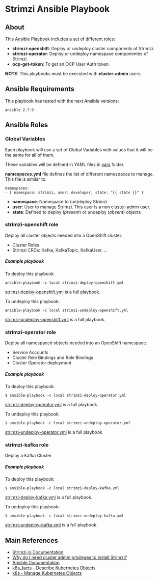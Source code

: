 # Strimzi Ansible Playbook

## About
This [Ansible Playbook](http://docs.ansible.com/ansible/playbooks.html) includes
a set of different roles:

* **strimzi-openshift**: Deploy or undeploy cluster components of Strimzi.
* **strimzi-operator**: Deploy or undeploy namespace componentes of Strimzi.
* **ocp-get-token**: To get an OCP User Auth token.

**NOTE:** This playbooks must be executed with **cluster-admin** users.

## Ansible Requirements

This playbook has tested with the next Ansible versions:

	ansible 2.7.9

## Ansible Roles

### Global Variables
Each playbook will use a set of Global Variables with values that it will be the same for all of them.

These variables will be defined in YAML files in [vars](./vars) folder.

**namespaces.yml** file defines the list of different namespaces to manage. This file is similar to:

    namespaces:
    - { namespace: strimzi, user: developer, state: "{{ state }}" }

* **namespace**: Namespace to (un)deploy Strimzi
* **user**: User to manage Strimzi. This user is a non cluster-admin user.
* **state**: Defined to deploy (*present*) or undeploy (*absent*) objects

### strimzi-openshift role

Deploy all cluster objects needed into a OpenShift cluster.

* Cluster Roles
* Strimzi CRDs: Kafka, KafkaTopic, KafkaUser, ...

##### Example playbook

To deploy this playbook:

    ansible-playbook -c local strimzi-deploy-openshift.yml

[strimzi-deploy-openshift.yml](01.strimzi-deploy-openshift.yml) is a full playbook.

To undeploy this playbook:

    ansible-playbook -c local strimzi-undeploy-openshift.yml

[strimzi-undeploy-openshift.yml](strimzi-undeploy-openshift.yml) is a full playbook.

### strimzi-operator role

Deploy all namespaced objects needed into an OpenShift namespace.

* Service Accounts
* Cluster Role Bindings and Role Bindings
* Cluster Operator deployment

##### Example playbook

To deploy this playbook:

    $ ansible-playbook -c local strimzi-deploy-operator.yml

[strimzi-deploy-operator.yml](02.strimzi-deploy-operator.yml) is a full playbook.

To undeploy this playbook:

    $ ansible-playbook -c local strimzi-undeploy-operator.yml

[strimzi-undeploy-operator.yml](strimzi-undeploy-operator.yml) is a full playbook.

### strimzi-kafka role

Deploy a Kafka Cluster

##### Example playbook

To deploy this playbook:

    $ ansible-playbook -c local strimzi-deploy-kafka.yml

[strimzi-deploy-kafka.yml](03.strimzi-deploy-kafka.yml) is a full playbook.

To undeploy this playbook:

    $ ansible-playbook -c local strimzi-undeploy-kafka.yml

[strimzi-undeploy-kafka.yml](strimzi-undeploy-kafka.yml) is a full playbook.

## Main References

* [Strimzi.io Documentation](https://strimzi.io/documentation/)
* [Why do I need cluster admin privileges to install Strimzi?](https://strimzi.io/docs/master/#why_do_i_need_cluster_admin_privileges_to_install_strimzi)
* [Ansible Documentation](http://docs.ansible.com/ansible/)
* [k8s_facts - Describe Kubernetes Objects](https://docs.ansible.com/ansible/latest/modules/k8s_facts_module.html#k8s-facts-module)
* [k8s - Manage Kubernetes Objects](https://docs.ansible.com/ansible/latest/modules/k8s_module.html)
